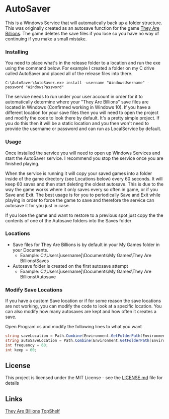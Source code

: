 # AutoSaver
This is a Windows Service that will automatically back up a folder structure. This was originally created as an autosave function for the game [They Are Billions](http://store.steampowered.com/app/644930/They_Are_Billions/). The game deletes the save files if you lose so you have no way of continuing if you make a small mistake.

### Installing
You need to place what's in the release folder to a location and run the exe using the command below. For example I created a folder on my C drive called AutoSaver and placed all of the release files into there.

```
C:\AutoSaver\AutoSaver.exe install -username "WindowsUsername" -password "WindowsPassword"
```

The service needs to run under your user account in order for it to automatically determine where your "They Are Billions" save files are located in Windows (Confirmed working in Windows 10). If you have a different location for your save files then you will need to open the project and modify the code to look there by default. It's a pretty simple project. If you do this then it will be a static location and you then won't need to provide the username or password and can run as LocalService by default.

### Usage
Once installed the service you will need to open up Windows Services and start the AutoSaver service. I recommend you stop the service once you are finished playing.

When the service is running it will copy your saved games into a folder inside of the game directory (see Locations below) every 60 seconds. It will keep 60 saves and then start deleting the oldest autosave. This is due to the way the game works where it only saves every so often in game, or if you Save and Exit. The best usage is for you to periodically Save and Exit while playing in order to force the game to save and therefore the service can autosave it for you just in case.

If you lose the game and want to restore to a previous spot just copy the the contents of one of the Autosave folders into the Saves folder

### Locations
* Save files for They Are Billions is by default in your My Games folder in your Documents.
  * Example: C:\Users\[username]\Documents\My Games\They Are Billions\Saves
* Autosave folder is created on the first autosave attempt
  * Example: C:\Users\[username]\Documents\My Games\They Are Billions\Autosave


### Modify Save Locations
If you have a custom Save location or if for some reason the save locations are not working, you can modify the code to look at a specific location. You can also modify how many autosaves are kept and how often it creates a save.

Open Program.cs and modify the following lines to what you want
```c#
string saveLocation = Path.Combine(Environment.GetFolderPath(Environment.SpecialFolder.MyDocuments), "My Games", "They Are Billions", "Saves");
string autoSaveLocation = Path.Combine(Environment.GetFolderPath(Environment.SpecialFolder.MyDocuments), "My Games", "They Are Billions", "Autosave");
int frequency = 60;
int keep = 60;
```

## License
This project is licensed under the MIT License - see the [LICENSE.md](LICENSE.md) file for details

## Links
[They Are Billions](http://store.steampowered.com/app/644930/They_Are_Billions/)
[TopShelf](http://topshelf-project.com/)
